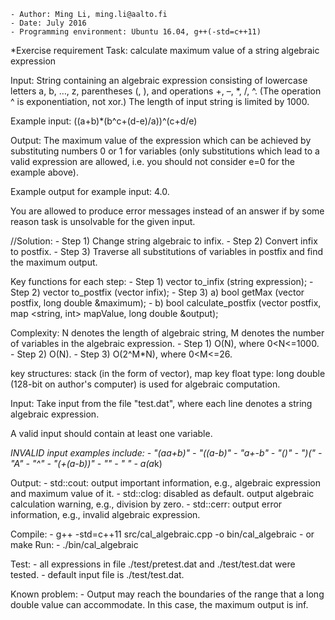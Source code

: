 	- Author: Ming Li, ming.li@aalto.fi
	- Date: July 2016
	- Programming environment: Ubuntu 16.04, g++(-std=c++11)

*Exercise requirement
Task: calculate maximum value of a string algebraic expression 

Input: String containing an algebraic expression consisting of lowercase letters a, b, …, z, parentheses (, ), and operations +, –, *, /, ^. (The operation ^ is exponentiation, not xor.) The length of input string is limited by 1000.

Example input: ((a+b)*(b^c+(d-e)/a))^(c+d/e)

Output: The maximum value of the expression which can be achieved by substituting numbers 0 or 1 for variables (only substitutions which lead to a valid expression are allowed, i.e. you should not consider e=0 for the example above).

Example output for example input: 4.0.

You are allowed to produce error messages instead of an answer if by some reason task is unsolvable for the given input.

//Solution:
	- Step 1) Change string algebraic to infix. 
	- Step 2) Convert infix to postfix.
	- Step 3) Traverse all substitutions of variables in postfix and find the maximum output.

Key functions for each step:
	- Step 1) vector <token> to_infix (string expression);
	- Step 2) vector <token> to_postfix (vector <token> infix);
	- Step 3) a) bool getMax (vector <token> postfix, long double &maximum);
        	- b) bool calculate_postfix (vector <token> postfix, map <string, int> mapValue, long double &output); 

Complexity: N denotes the length of algebraic string, M denotes the number of variables in the algebraic expression. 
	- Step 1) O(N), where 0<N<=1000.
	- Step 2) O(N).
	- Step 3) O(2^M*N), where 0<M<=26.

key structures: stack (in the form of vector), map
key float type: long double (128-bit on author's computer) is used for algebraic computation. 

Input: 
Take input from the file "test.dat", where each line denotes a string algebraic expression.

A valid input should contain at least one variable.

*INVALID input examples include:
	- "(aa+b)"
	- "((a-b)"
	- "a+-b"
	- "()"
	- ")("
	- "A"
	- "^"
	- "(+(a-b))"
	- ""
	- " "
	- a(a*k)

Output:
	- std::cout: output important information, e.g., algebraic expression and maximum value of it.
	- std::clog: disabled as default. output algebraic calculation warning, e.g., division by zero. 
	- std::cerr: output error information, e.g., invalid algebraic expression.

Compile:
	- g++ -std=c++11 src/cal_algebraic.cpp -o bin/cal_algebraic
	- or make
Run:
	- ./bin/cal_algebraic
 
Test:
	- all expressions in file ./test/pretest.dat and ./test/test.dat were tested.
	- default input file is ./test/test.dat.

Known problem: 
	- Output may reach the boundaries of the range that a long double value can accommodate. In this case, the maximum output is inf. 
